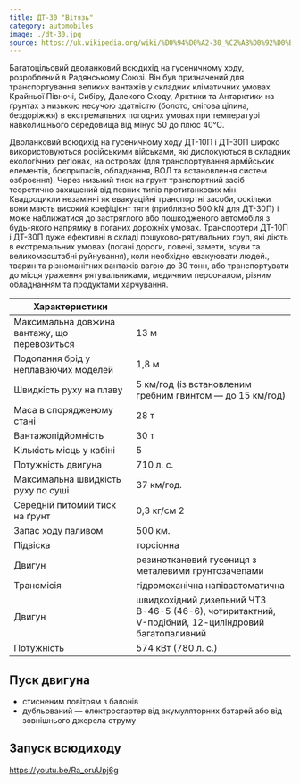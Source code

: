 ```yaml
---
title: ДТ-30 "Вітязь"
category: automobiles
image: ./dt-30.jpg
source: https://uk.wikipedia.org/wiki/%D0%94%D0%A2-30_%C2%AB%D0%92%D0%B8%D1%82%D1%8F%D0%B7%D1%8C%C2%BB
---
```


Багатоцільовий дволанковий всюдихід на гусеничному ходу, розроблений в Радянському Союзі. Він був призначений для транспортування великих вантажів у складних кліматичних умовах Крайньої Півночі, Сибіру, Далекого Сходу, Арктики та Антарктики на ґрунтах з низькою несучою здатністю (болото, снігова цілина, бездоріжжя) в екстремальних погодних умовах при температурі навколишнього середовища від мінус 50 до плюс 40°С.

Дволанковий всюдихід на гусеничному ходу ДТ-10П і ДТ-30П широко використовуються російськими військами, які дислокуються в складних екологічних регіонах, на островах (для транспортування армійських елементів, боєприпасів, обладнання, ВОЛ та встановлення систем озброєння). Через низький тиск на грунт транспортний засіб теоретично захищений від певних типів протитанкових мін. Квадроцикли незамінні як евакуаційні транспортні засоби, оскільки вони мають високий коефіцієнт тяги (приблизно 500 kN для ДТ-30П) і може наближатися до застряглого або пошкодженого автомобіля з будь-якого напрямку в поганих дорожніх умовах. Транспортери ДТ-10П і ДТ-30П дуже ефективні в складі пошуково-рятувальних груп, які діють в екстремальних умовах (погані дороги, повені, замети, зсуви та великомасштабні руйнування), коли необхідно евакуювати людей., тварин та різноманітних вантажів вагою до 30 тонн, або транспортувати до місця ураження рятувальниками, медичним персоналом, різним обладнанням та продуктами харчування.

| Характеристики                               |                                                                                                    |
| -------------------------------------------- | -------------------------------------------------------------------------------------------------- |
| Максимальна довжина вантажу, що перевозиться | 13 м                                                                                               |
| Подолання брід у неплаваючих моделей         | 1,8 м                                                                                              |
| Швидкість руху на плаву                      | 5 км/год (із встановленим гребним гвинтом — до 15 км/год)                                          |
| Маса в спорядженому стані                    | 28 т                                                                                               |
| Вантажопідйомність                           | 30 т                                                                                               |
| Кількість місць у кабіні                     | 5                                                                                                  |
| Потужність двигуна                           | 710 л. с.                                                                                          |
| Максимальна швидкість руху по суші           | 37 км/год.                                                                                         |
| Середній питомий тиск на ґрунт               | 0,3 кг/см 2                                                                                        |
| Запас ходу паливом                           | 500 км.                                                                                            |
| Підвіска                                     | торсіонна                                                                                          |
| Двигун                                       | резинотканевий гусениця з металевими ґрунтозачепами                                                |
| Трансмісія                                   | гідромеханічна напівавтоматична                                                                    |
| Двигун                                       | швидкохідний дизельний ЧТЗ В-46-5 (46-6), чотиритактний, V-подібний, 12-циліндровий багатопаливний |
| Потужність                                   | 574 кВт (780 л. с.)                                                                                |

## Пуск двигуна

-   стисненим повітрям з балонів
-   дубльований — електростартер від акумуляторних батарей або від зовнішнього джерела струму

## Запуск всюдиходу

https://youtu.be/Ra_oruUpj6g
